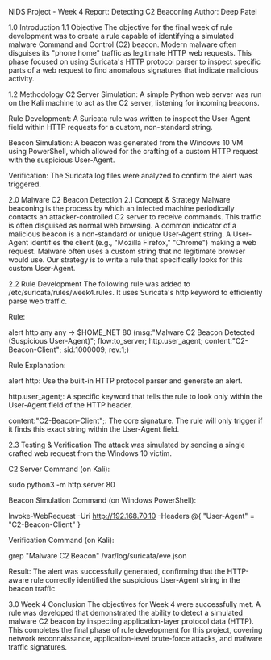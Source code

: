 NIDS Project - Week 4 Report: Detecting C2 Beaconing
Author: Deep Patel

1.0 Introduction
1.1 Objective
The objective for the final week of rule development was to create a rule capable of identifying a simulated malware Command and Control (C2) beacon. Modern malware often disguises its "phone home" traffic as legitimate HTTP web requests. This phase focused on using Suricata's HTTP protocol parser to inspect specific parts of a web request to find anomalous signatures that indicate malicious activity.

1.2 Methodology
C2 Server Simulation: A simple Python web server was run on the Kali machine to act as the C2 server, listening for incoming beacons.

Rule Development: A Suricata rule was written to inspect the User-Agent field within HTTP requests for a custom, non-standard string.

Beacon Simulation: A beacon was generated from the Windows 10 VM using PowerShell, which allowed for the crafting of a custom HTTP request with the suspicious User-Agent.

Verification: The Suricata log files were analyzed to confirm the alert was triggered.

2.0 Malware C2 Beacon Detection
2.1 Concept & Strategy
Malware beaconing is the process by which an infected machine periodically contacts an attacker-controlled C2 server to receive commands. This traffic is often disguised as normal web browsing. A common indicator of a malicious beacon is a non-standard or unique User-Agent string. A User-Agent identifies the client (e.g., "Mozilla Firefox," "Chrome") making a web request. Malware often uses a custom string that no legitimate browser would use. Our strategy is to write a rule that specifically looks for this custom User-Agent.

2.2 Rule Development
The following rule was added to /etc/suricata/rules/week4.rules. It uses Suricata's http keyword to efficiently parse web traffic.

Rule:

alert http any any -> $HOME_NET 80 (msg:"Malware C2 Beacon Detected (Suspicious User-Agent)"; flow:to_server; http.user_agent; content:"C2-Beacon-Client"; sid:1000009; rev:1;)

Rule Explanation:

alert http: Use the built-in HTTP protocol parser and generate an alert.

http.user_agent;: A specific keyword that tells the rule to look only within the User-Agent field of the HTTP header.

content:"C2-Beacon-Client";: The core signature. The rule will only trigger if it finds this exact string within the User-Agent field.

2.3 Testing & Verification
The attack was simulated by sending a single crafted web request from the Windows 10 victim.

C2 Server Command (on Kali):

sudo python3 -m http.server 80

Beacon Simulation Command (on Windows PowerShell):

Invoke-WebRequest -Uri http://192.168.70.10 -Headers @{ "User-Agent" = "C2-Beacon-Client" }

Verification Command (on Kali):

grep "Malware C2 Beacon" /var/log/suricata/eve.json

Result: The alert was successfully generated, confirming that the HTTP-aware rule correctly identified the suspicious User-Agent string in the beacon traffic.

3.0 Week 4 Conclusion
The objectives for Week 4 were successfully met. A rule was developed that demonstrated the ability to detect a simulated malware C2 beacon by inspecting application-layer protocol data (HTTP). This completes the final phase of rule development for this project, covering network reconnaissance, application-level brute-force attacks, and malware traffic signatures.
